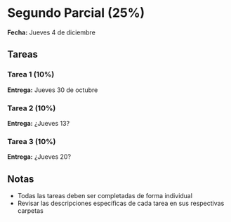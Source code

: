 # Segundo Parcial (25%)

**Fecha:** Jueves 4 de diciembre

## Tareas

### Tarea 1 (10%)
**Entrega:** Jueves 30 de octubre

### Tarea 2 (10%)
**Entrega:** ¿Jueves 13?

### Tarea 3 (10%)
**Entrega:** ¿Jueves 20?

## Notas
- Todas las tareas deben ser completadas de forma individual
- Revisar las descripciones específicas de cada tarea en sus respectivas carpetas
